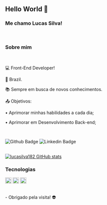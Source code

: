 ## Hello World 👋

### Me chamo Lucas Silva!
<br />

### Sobre mim
<br />
 
💻 Front-End Developer!

🏡 Brazil.

📚 Sempre em busca de novos conhecimentos.

📤 Objetivos: 

  • Aprimorar minhas habilidades a cada dia;

  • Aprimorar em Desenvolvimento Back-end;

<br />

![Github Badge](https://img.shields.io/badge/-Github-000?style=flat-square&logo=Github&logoColor=white&link=github.com/lucasilva182) ![Linkedin Badge](https://img.shields.io/badge/-LinkedIn-blue?style=flat-square&logo=Linkedin&logoColor=white&link=https://www.linkedin.com/in/lucassilva182/)
<br /><br />

[![lucasilva182 GitHub stats](https://github-readme-stats.vercel.app/api?username=lucasilva182)](https://github.com/lucasilva182/github-readme-stats) 
<br />

### Tecnologias 
<img height= "20" src="https://img.shields.io/badge/HTML5-E34F26?style=for-the-badge&logo=html5&logoColor=white"> <img height= "20" src="https://img.shields.io/badge/CSS3-1572B6?style=for-the-badge&logo=css3&logoColor=white"> <img height= "20" src="https://img.shields.io/badge/JavaScript-F7DF1E?style=for-the-badge&logo=javascript&logoColor=black">

<br />
- Obrigado pela visita! 👽
